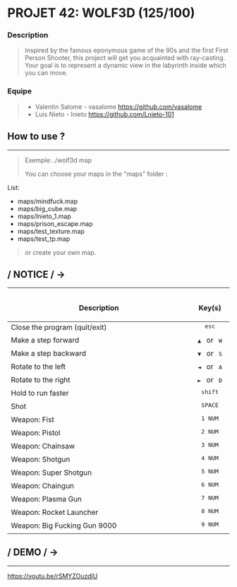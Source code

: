 # PROJET 42: WOLF3D (125/100)

### Description
> Inspired by the famous eponymous game of the 90s and the first First Person Shooter, this project will get you acquainted with ray-casting. Your goal is to represent a dynamic view in the labyrinth inside which you can move.

### Equipe
> - Valentin Salome - vasalome https://github.com/vasalome
> - Luis Nieto - lnieto https://github.com/Lnieto-101

## How to use ?              
--------------------------
> Exemple: ./wolf3d map
>
> You can choose your maps in the "maps" folder :

List:
- maps/mindfuck.map
- maps/big_cube.map
- maps/lnieto_1.map
- maps/prison_escape.map
- maps/test_texture.map
- maps/test_tp.map

> or create your own map.

## / NOTICE / ->             
--------------------------

<table width="100%">
<thead>
<tr>
<td width="65%" height="60px" align="center" cellpadding="0">
<strong>Description</strong>
</td>
<td width="10%" align="center" cellpadding="0">
<span style="width:70px">&nbsp;</span><strong>Key(s)</strong><span style="width:50px">&nbsp;</span>
</td>
</tr>
</thead>
<tbody>
<tr>
<td valign="top" height="30px">Close the program (quit/exit)</td>
<td valign="top" align="center"><kbd>&nbsp;esc&nbsp;</kbd></td>
</tr>
<tr>
<td valign="top" height="30px">Make a step forward</td>
<td valign="top" align="center"><kbd>&nbsp;▲&nbsp;</kbd> or <kbd>&nbsp;W&nbsp;</kbd></td>
</tr>
<tr>
<td valign="top" height="30px">Make a step backward</td>
<td valign="top" align="center"><kbd>&nbsp;▼&nbsp;</kbd> or <kbd>&nbsp;S&nbsp;</kbd></td>
</tr>
<tr>
<td valign="top" height="30px">Rotate to the left</td>
<td valign="top" align="center"><kbd>&nbsp;◄&nbsp;</kbd> or <kbd>&nbsp;A&nbsp;</kbd></td>
</tr>
<tr>
<td valign="top" height="30px">Rotate to the right</td>
<td valign="top" align="center"><kbd>&nbsp;►&nbsp;</kbd> or <kbd>&nbsp;D&nbsp;</kbd></td>
</tr>
<tr>
<td valign="top" height="30px">Hold to run faster</td>
<td valign="top" align="center"><kbd>&nbsp;shift&nbsp;</kbd></td>
</tr>
<tr>
<td valign="top" height="30px">Shot</td>
<td valign="top" align="center"><kbd>&nbsp;SPACE&nbsp;</kbd></td>
</tr>
<tr>
<td valign="top" height="30px">Weapon: Fist</td>
<td valign="top" align="center"><kbd>&nbsp;1 NUM&nbsp;</kbd></td>
</tr>
<tr>
<td valign="top" height="30px">Weapon: Pistol</td>
<td valign="top" align="center"><kbd>&nbsp;2 NUM&nbsp;</kbd></td>
</tr>
<tr>
<td valign="top" height="30px">Weapon: Chainsaw</td>
<td valign="top" align="center"><kbd>&nbsp;3 NUM&nbsp;</kbd></td>
</tr>
<tr>
<td valign="top" height="30px">Weapon: Shotgun</td>
<td valign="top" align="center"><kbd>&nbsp;4 NUM&nbsp;</kbd></td>
</tr>
<tr>
<td valign="top" height="30px">Weapon: Super Shotgun</td>
<td valign="top" align="center"><kbd>&nbsp;5 NUM&nbsp;</kbd></td>
</tr>
<tr>
<td valign="top" height="30px">Weapon: Chaingun</td>
<td valign="top" align="center"><kbd>&nbsp;6 NUM&nbsp;</kbd></td>
</tr>
<tr>
<td valign="top" height="30px">Weapon: Plasma Gun</td>
<td valign="top" align="center"><kbd>&nbsp;7 NUM&nbsp;</kbd></td>
</tr>
<tr>
<td valign="top" height="30px">Weapon: Rocket Launcher</td>
<td valign="top" align="center"><kbd>&nbsp;8 NUM&nbsp;</kbd></td>
</tr>
<tr>
<td valign="top" height="30px">Weapon: Big Fucking Gun 9000</td>
<td valign="top" align="center"><kbd>&nbsp;9 NUM&nbsp;</kbd></td>
</tr>
</tbody>
</table>

## / DEMO / ->             
--------------------------

https://youtu.be/rSMYZOuzdIU
